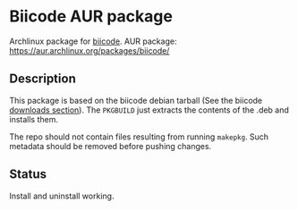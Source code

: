 Biicode AUR package
===================

Archlinux package for [biicode](https://www.biicode.com/).
AUR package: https://aur.archlinux.org/packages/biicode/

Description
-----------

This package is based on the biicode debian tarball (See the biicode [downloads section](https://www.biicode.com/downloads)). The `PKGBUILD` just extracts the contents of the .deb and installs them.

The repo should not contain files resulting from running `makepkg`.
Such metadata should be removed before pushing changes. 

Status
------

Install and uninstall working.
